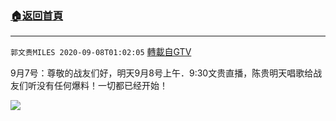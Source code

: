 ﻿###  [:house:返回首頁](https://github.com/ourhimalayas/txt)
---

`郭文贵MILES 2020-09-08T01:02:05` [轉載自GTV](https://gtv.org/web/#/UserInfo/5e596957357cc612d35a8044)

9月7号：尊敬的战友们好，明天9月8号上午．9:30文贵直播，陈贵明天唱歌给战友们听没有任何爆料！一切都已经开始！

![](https://filegroup.gtv.org/cdn-cgi/image/width=600/https://filegroup.gtv.org/group3/default/20200908/01/02/0/874f5a0551e78f1c2d12050d255d1cf0.jpeg)
